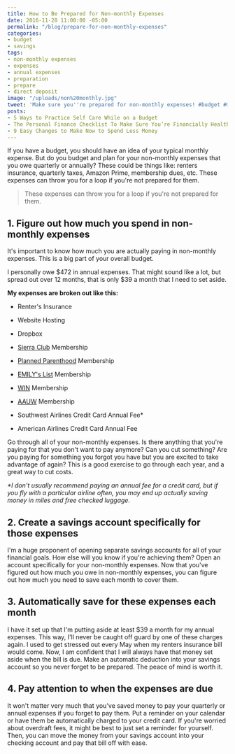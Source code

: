 ```yaml
---
title: How to Be Prepared for Non-monthly Expenses
date: 2016-11-28 11:00:00 -05:00
permalink: "/blog/prepare-for-non-monthly-expenses"
categories:
- budget
- savings
tags:
- non-monthly expenses
- expenses
- annual expenses
- preparation
- prepare
- direct deposit
image: "/uploads/non%20monthly.jpg"
tweet: 'Make sure you''re prepared for non-monthly expenses! #budget #money'
posts:
- 5 Ways to Practice Self Care While on a Budget
- The Personal Finance Checklist To Make Sure You’re Financially Healthy
- 9 Easy Changes to Make Now to Spend Less Money
---
```


If you have a budget, you should have an idea of your typical monthly expense. But do you budget and plan for your non-monthly expenses that you owe quarterly or annually? These could be things like: renters insurance, quarterly taxes, Amazon Prime, membership dues, etc. These expenses can throw you for a loop if you're not prepared for them.

> These expenses can throw you for a loop if you're not prepared for them.

## 1. Figure out how much you spend in non-monthly expenses

It's important to know how much you are actually paying in non-monthly expenses. This is a big part of your overall budget.

I personally owe $472 in annual expenses. That might sound like a lot, but spread out over 12 months, that is only $39 a month that I need to set aside.

**My expenses are broken out like this:**

* Renter's Insurance

* Website Hosting

* Dropbox

* [Sierra Club](http://www.sierraclub.org/) Membership

* [Planned Parenthood](https://www.plannedparenthood.org/) Membership

* [EMILY's List](https://www.emilyslist.org/) Membership

* [WIN](http://winonline.org/) Membership

* [AAUW](http://www.aauw.org/) Membership

* Southwest Airlines Credit Card Annual Fee\*

* American Airlines Credit Card Annual Fee

Go through all of your non-monthly expenses. Is there anything that you're paying for that you don't want to pay anymore? Can you cut something? Are you paying for something you forgot you have but you are excited to take advantage of again? This is a good exercise to go through each year, and a great way to cut costs.

*\*I don't usually recommend paying an annual fee for a credit card, but if you fly with a particular airline often, you may end up actually saving money in miles and free checked luggage.*

## 2. Create a savings account specifically for those expenses

I'm a huge proponent of opening separate savings accounts for all of your financial goals. How else will you know if you're achieving them? Open an account specifically for your non-monthly expenses. Now that you've figured out how much you owe in non-monthly expenses, you can figure out how much you need to save each month to cover them.

## 3. Automatically save for these expenses each month

I have it set up that I'm putting aside at least $39 a month for my annual expenses. This way, I'll never be caught off guard by one of these charges again. I used to get stressed out every May when my renters insurance bill would come. Now, I am confident that I will always have that money set aside when the bill is due. Make an automatic deduction into your savings account so you never forget to be prepared. The peace of mind is worth it.

## 4. Pay attention to when the expenses are due

It won't matter very much that you've saved money to pay your quarterly or annual expenses if you forget to pay them. Put a reminder on your calendar or have them be automatically charged to your credit card. If you're worried about overdraft fees, it might be best to just set a reminder for yourself. Then, you can move the money from your savings account into your checking account and pay that bill off with ease.